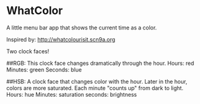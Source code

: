 # WhatColor
A little menu bar app that shows the current time as a color.

Inspired by: http://whatcolourisit.scn9a.org

Two clock faces!

##RGB:
This clock face changes dramatically through the hour.
Hours: red
Minutes: green
Seconds: blue

##HSB:
A clock face that changes color with the hour. Later in the hour, colors are more saturated. Each minute "counts up" from dark to light.
Hours: hue
Minutes: saturation
seconds: brightness
